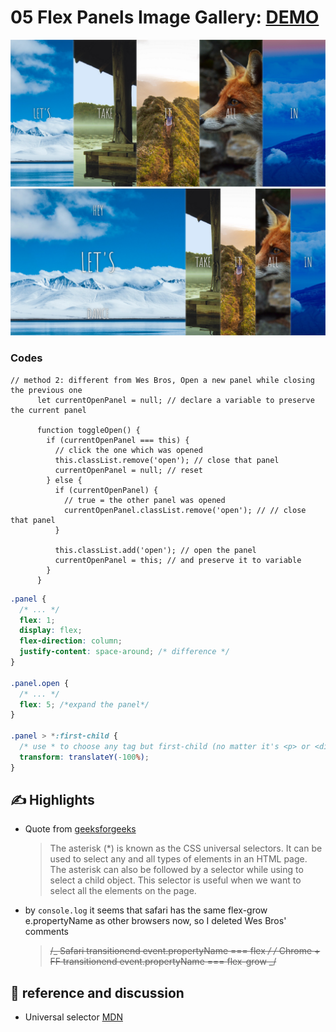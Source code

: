 # 05 Flex Panels Image Gallery: [DEMO](https://ljbl22.github.io/JavaScript30/05_flex_panel_gallery/)

![result](./screenshot.png)
![result](./screenshot-open.png)

### Codes

```JS
// method 2: different from Wes Bros, Open a new panel while closing the previous one
      let currentOpenPanel = null; // declare a variable to preserve the current panel

      function toggleOpen() {
        if (currentOpenPanel === this) {
          // click the one which was opened
          this.classList.remove('open'); // close that panel
          currentOpenPanel = null; // reset
        } else {
          if (currentOpenPanel) {
            // true = the other panel was opened
            currentOpenPanel.classList.remove('open'); // // close that panel
          }

          this.classList.add('open'); // open the panel
          currentOpenPanel = this; // and preserve it to variable
        }
      }
```

```css
.panel {
  /* ... */
  flex: 1;
  display: flex;
  flex-direction: column;
  justify-content: space-around; /* difference */
}

.panel.open {
  /* ... */
  flex: 5; /*expand the panel*/
}

.panel > *:first-child {
  /* use * to choose any tag but first-child (no matter it's <p> or <div> ...*/
  transform: translateY(-100%);
}
```

## :writing_hand: Highlights

- Quote from [geeksforgeeks](https://www.geeksforgeeks.org/what-is-the-use-of-asterisk-selector-in-css/)

  > The asterisk (\*) is known as the CSS universal selectors. It can be used to select any and all types of elements in an HTML page. The asterisk can also be followed by a selector while using to select a child object. This selector is useful when we want to select all the elements on the page.

- by `console.log` it seems that safari has the same flex-grow e.propertyName as other browsers now, so I deleted Wes Bros' comments
  > ~~/_ Safari transitionend event.propertyName === flex _/
  > /_ Chrome + FF transitionend event.propertyName === flex-grow _/~~

## :page_facing_up: reference and discussion

- Universal selector [MDN](https://developer.mozilla.org/en-US/docs/Web/CSS/Universal_selectors)
